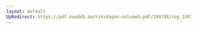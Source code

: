 ```yaml
---
layout: default
UpRedirect: https://pdf.swedeb.se/riksdagen-volumeG-pdf/199798/reg_199798/reg_199798_0219.pdf
---
```

